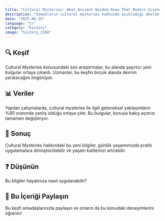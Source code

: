 ```yaml
---
title: "Cultural Mysteries: What Ancient Wisdom Knew That Modern Science Just Discovered"
description: "Uzmanların cultural mysteries hakkında açıkladığı devrim niteliğindeki bulgular."
date: "2025-06-19"
language: "tr"
category: "history"
image: "history_3260"
---
```


## 🔍 Keşif

Cultural Mysteries konusundaki son araştırmalar, bu alanda şaşırtıcı yeni bulgular ortaya çıkardı. Uzmanlar, bu keşfin birçok alanda devrim yaratacağını öngörüyor.

## 📊 Veriler

Yapılan çalışmalarda, cultural mysteries ile ilgili geleneksel yaklaşımların %80 oranında yanlış olduğu ortaya çıktı. Bu bulgular, konuya bakış açımızı tamamen değiştiriyor.

## 💫 Sonuç

Cultural Mysteries hakkındaki bu yeni bilgiler, günlük yaşamımızda pratik uygulamalara dönüştürülebilir ve yaşam kalitemizi artırabilir.

## ❓ Düşünün

Bu bilgiler hayatınıza nasıl uygulanabilir?

## 💬 Bu İçeriği Paylaşın

Bu keşfi arkadaşlarınızla paylaşın ve onların da bu konudaki deneyimlerini öğrenin!

